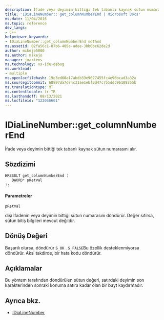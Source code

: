 ```yaml
---
description: İfade veya deyimin bittiği tek tabanlı kaynak sütun numarasını alır.
title: 'IDiaLineNumber:: get_columnNumberEnd | Microsoft Docs'
ms.date: 11/04/2016
ms.topic: reference
dev_langs:
- C++
helpviewer_keywords:
- IDiaLineNumber::get_columnNumberEnd method
ms.assetid: 02fa56c1-87b6-405a-adee-3bb6bc62de2d
author: mikejo5000
ms.author: mikejo
manager: jmartens
ms.technology: vs-ide-debug
ms.workload:
- multiple
ms.openlocfilehash: 19e3ed60a17abdb39e9027455fc4e96bcad3a32a
ms.sourcegitcommit: 68897da7d74c31ae1ebf5d47c7b5ddc9b108265b
ms.translationtype: MT
ms.contentlocale: tr-TR
ms.lasthandoff: 08/13/2021
ms.locfileid: "122066601"
---
```

# <a name="idialinenumberget_columnnumberend"></a>IDiaLineNumber::get_columnNumberEnd
İfade veya deyimin bittiği tek tabanlı kaynak sütun numarasını alır.

## <a name="syntax"></a>Sözdizimi

```C++
HRESULT get_columnNumberEnd ( 
   DWORD* pRetVal
);
```

#### <a name="parameters"></a>Parametreler
 `pRetVal`

dışı İfadenin veya deyimin bittiği sütun numarasını döndürür. Değer sıfırsa, sütun bitiş bilgileri mevcut değildir.

## <a name="return-value"></a>Dönüş Değeri
 Başarılı olursa, döndürür `S_OK` . `S_FALSE`Bu özellik desteklenmiyorsa döndürür. Aksi takdirde, bir hata kodu döndürür.

## <a name="remarks"></a>Açıklamalar
 Bu yöntem tarafından döndürülen sütun değeri, satırdaki deyimin son karakterinden sonraki konuma satıra kadar olan bir bayt kaydırmadır.

## <a name="see-also"></a>Ayrıca bkz.
- [IDiaLineNumber](../../debugger/debug-interface-access/idialinenumber.md)
